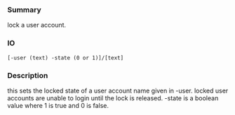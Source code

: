 ### Summary ###

lock a user account.

### IO ###

```[-user (text) -state (0 or 1)]/[text]```

### Description ###

this sets the locked state of a user account name given in -user. locked user accounts are unable to login until the lock is released. -state is a boolean value where 1 is true and 0 is false.